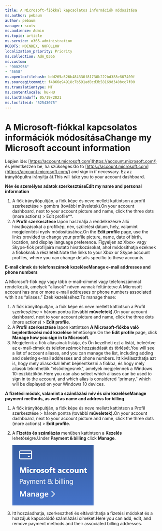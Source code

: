 ```yaml
---
title: A Microsoft-fiókkal kapcsolatos információk módosítása
ms.author: pebaum
author: pebaum
manager: scotv
ms.audience: Admin
ms.topic: article
ms.service: o365-administration
ROBOTS: NOINDEX, NOFOLLOW
localization_priority: Priority
ms.collection: Adm_O365
ms.custom:
- "9002956"
- "5658"
ms.openlocfilehash: bdd265a526b484330f81730b222bd388e867409f
ms.sourcegitcommit: f4866e94918c7b591ad0cd3b58169d340bcc7f00
ms.translationtype: MT
ms.contentlocale: hu-HU
ms.lasthandoff: 05/19/2021
ms.locfileid: "52543075"
---
```

# <a name="change-my-microsoft-account-information"></a><span data-ttu-id="3cc5b-102">A Microsoft-fiókkal kapcsolatos információk módosítása</span><span class="sxs-lookup"><span data-stu-id="3cc5b-102">Change my Microsoft account information</span></span>

<span data-ttu-id="3cc5b-103">Lépjen ide: [https://account.microsoft.com](https://account.microsoft.com/) és jelentkezzen be, ha szükséges.</span><span class="sxs-lookup"><span data-stu-id="3cc5b-103">Go to [https://account.microsoft.com](https://account.microsoft.com/) and sign in if necessary.</span></span> <span data-ttu-id="3cc5b-104">Ez az irányítópultra irányítja át.</span><span class="sxs-lookup"><span data-stu-id="3cc5b-104">This will take you to your account dashboard.</span></span>  

<span data-ttu-id="3cc5b-105">**Név és személyes adatok szerkesztése**</span><span class="sxs-lookup"><span data-stu-id="3cc5b-105">**Edit my name and personal information**</span></span>

1. <span data-ttu-id="3cc5b-106">A fiók irányítópultján, a fiók képe és neve mellett kattintson a profil szerkesztése > gombra (további műveletek).</span><span class="sxs-lookup"><span data-stu-id="3cc5b-106">On your account dashboard, next to your account picture and name, click the three dots (more actions) > Edit profile\*\*.</span></span>
2. <span data-ttu-id="3cc5b-107">A **Profil szerkesztése** lapon használja a rendelkezésre álló hivatkozásokat a profilkép, név, születési dátum, hely, valamint megjelenítési nyelv módosításához.</span><span class="sxs-lookup"><span data-stu-id="3cc5b-107">On the **Edit profile** page, use the links provided to change your profile picture, name, date of birth, location, and display language preference.</span></span> <span data-ttu-id="3cc5b-108">Figyeljen az Xbox- vagy Skype-fiók profiljaira mutató hivatkozásokat, ahol módosíthatja ezeknek a fiókoknak a részleteit.</span><span class="sxs-lookup"><span data-stu-id="3cc5b-108">Note the links to your Xbox or Skype account profiles, where you can change details specific to these accounts.</span></span>

<span data-ttu-id="3cc5b-109">**E-mail címek és telefonszámok kezelése**</span><span class="sxs-lookup"><span data-stu-id="3cc5b-109">**Manage e-mail addresses and phone numbers**</span></span>

<span data-ttu-id="3cc5b-110">A Microsoft-fiók egy vagy több e-mail-címmel vagy telefonszámmal rendelkezik, amelyek "aliasok" néven vannak feltüntetve.</span><span class="sxs-lookup"><span data-stu-id="3cc5b-110">A Microsoft account has one or more e-mail addresses or phone numbers associated with it as “aliases.”</span></span> <span data-ttu-id="3cc5b-111">Ezek kezeléséhez:</span><span class="sxs-lookup"><span data-stu-id="3cc5b-111">To manage these:</span></span>

1. <span data-ttu-id="3cc5b-112">A fiók irányítópultján, a fiók képe és neve mellett kattintson a Profil szerkesztése > három pontra (további **műveletek).**</span><span class="sxs-lookup"><span data-stu-id="3cc5b-112">On your account dashboard, next to your account picture and name, click the three dots (more actions) > **Edit profile**.</span></span>
2. <span data-ttu-id="3cc5b-113">A **Profil szerkesztése** lapon kattintson **A Microsoft-fiókba való bejelentkezési mód kezelése** lehetőségre.</span><span class="sxs-lookup"><span data-stu-id="3cc5b-113">On the **Edit profile** page, click **Manage how you sign in to Microsoft**.</span></span> 
3. <span data-ttu-id="3cc5b-114">Megjelenik a fiók aliasainak listája, és Ön kezelheti ezt a listát, beleértve az e-mail-címek és telefonszámok hozzáadását és törlését.</span><span class="sxs-lookup"><span data-stu-id="3cc5b-114">You will see a list of account aliases, and you can manage the list, including adding and deleting e-mail addresses and phone numbers.</span></span> <span data-ttu-id="3cc5b-115">Itt kiválaszthatja azt is, hogy mely aliasokkal lehet bejelentkezni a fiókba, és hogy mely aliasok tekinthetők "elsődlegesnek", amelyek megjelennek a Windows 10-eszközökön.</span><span class="sxs-lookup"><span data-stu-id="3cc5b-115">Here you can also select which aliases can be used to sign in to the account, and which alias is considered “primary,” which will be displayed on your Windows 10 devices.</span></span>

<span data-ttu-id="3cc5b-116">**A fizetési módok, valamint a számlázási név és cím kezelése**</span><span class="sxs-lookup"><span data-stu-id="3cc5b-116">**Manage payment methods, as well as name and address for billing**</span></span> 

1. <span data-ttu-id="3cc5b-117">A fiók irányítópultján, a fiók képe és neve mellett kattintson a Profil szerkesztése > három pontra (további **műveletek).**</span><span class="sxs-lookup"><span data-stu-id="3cc5b-117">On your account dashboard, next to your account picture and name, click the three dots (more actions) > **Edit profile**.</span></span>
2. <span data-ttu-id="3cc5b-118">A **Fizetés és számlázás** menüben kattintson a **Kezelés** lehetőségre.</span><span class="sxs-lookup"><span data-stu-id="3cc5b-118">Under **Payment & billing** click **Manage**.</span></span>

    ![Kifizetések kezelése és számlázás](media/manage-account.png)

3. <span data-ttu-id="3cc5b-120">Itt hozzáadhatja, szerkesztheti és eltávolíthatja a fizetési módokat és a hozzájuk kapcsolódó számlázási címeket.</span><span class="sxs-lookup"><span data-stu-id="3cc5b-120">Here you can add, edit, and remove payment methods and their associated billing addresses.</span></span> 
